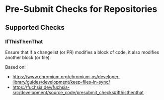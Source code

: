 # Pre-Submit Checks for Repositories

## Supported Checks

### IfThisThenThat

Ensure that if a changelist (or PR) modifies a block of code, it also modifies another block (or file).

Based on:
- https://www.chromium.org/chromium-os/developer-library/guides/development/keep-files-in-sync/
- https://fuchsia.dev/fuchsia-src/development/source_code/presubmit_checks#ifthisthenthat

